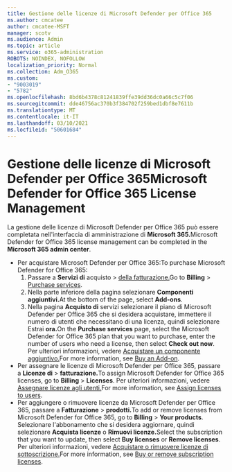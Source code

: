 ```yaml
---
title: Gestione delle licenze di Microsoft Defender per Office 365
ms.author: cmcatee
author: cmcatee-MSFT
manager: scotv
ms.audience: Admin
ms.topic: article
ms.service: o365-administration
ROBOTS: NOINDEX, NOFOLLOW
localization_priority: Normal
ms.collection: Adm_O365
ms.custom:
- "9003019"
- "5782"
ms.openlocfilehash: 8bd6b4378c81241839ffe39dd36dc0a66c5c7f06
ms.sourcegitcommit: dde46756ac370b3f384702f259bed1dbf8e7611b
ms.translationtype: MT
ms.contentlocale: it-IT
ms.lasthandoff: 03/10/2021
ms.locfileid: "50601684"
---
```

# <a name="microsoft-defender-for-office-365-license-management"></a><span data-ttu-id="02521-102">Gestione delle licenze di Microsoft Defender per Office 365</span><span class="sxs-lookup"><span data-stu-id="02521-102">Microsoft Defender for Office 365 License Management</span></span>

<span data-ttu-id="02521-103">La gestione delle licenze di Microsoft Defender per Office 365 può essere completata nell'interfaccia di amministrazione di **Microsoft 365.**</span><span class="sxs-lookup"><span data-stu-id="02521-103">Microsoft Defender for Office 365 license management can be completed in the  **Microsoft 365 admin center**.</span></span>

- <span data-ttu-id="02521-104">Per acquistare Microsoft Defender per Office 365:</span><span class="sxs-lookup"><span data-stu-id="02521-104">To purchase Microsoft Defender for Office 365:</span></span>
    1. <span data-ttu-id="02521-105">Passare a **Servizi di** acquisto  >  [della fatturazione.](https://go.microsoft.com/fwlink/p/?linkid=868433)</span><span class="sxs-lookup"><span data-stu-id="02521-105">Go to **Billing** > [Purchase services](https://go.microsoft.com/fwlink/p/?linkid=868433).</span></span>
    2. <span data-ttu-id="02521-106">Nella parte inferiore della pagina selezionare **Componenti aggiuntivi.**</span><span class="sxs-lookup"><span data-stu-id="02521-106">At the bottom of the page, select **Add-ons**.</span></span>
    3. <span data-ttu-id="02521-107">Nella pagina **Acquisto di** servizi selezionare il piano di Microsoft Defender per Office 365 che si desidera acquistare, immettere il numero di utenti che necessitano di una licenza, quindi selezionare Estrai **ora.**</span><span class="sxs-lookup"><span data-stu-id="02521-107">On the **Purchase services** page, select the Microsoft Defender for Office 365 plan that you want to purchase, enter the number of users who need a license, then select **Check out now**.</span></span> <span data-ttu-id="02521-108">Per ulteriori informazioni, vedere [Acquistare un componente aggiuntivo.](https://docs.microsoft.com/microsoft-365/commerce/buy-or-edit-an-add-on)</span><span class="sxs-lookup"><span data-stu-id="02521-108">For more information, see [Buy an Add-on](https://docs.microsoft.com/microsoft-365/commerce/buy-or-edit-an-add-on).</span></span>
- <span data-ttu-id="02521-109">Per assegnare le licenze di Microsoft Defender per Office 365, passare a **Licenze di**  >  **fatturazione.**</span><span class="sxs-lookup"><span data-stu-id="02521-109">To assign Microsoft Defender for Office 365 licenses, go to **Billing** > **Licenses**.</span></span> <span data-ttu-id="02521-110">Per ulteriori informazioni, vedere [Assegnare licenze agli utenti.](https://docs.microsoft.com/microsoft-365/admin/manage/assign-licenses-to-users)</span><span class="sxs-lookup"><span data-stu-id="02521-110">For more information, see [Assign licenses to users](https://docs.microsoft.com/microsoft-365/admin/manage/assign-licenses-to-users).</span></span>
- <span data-ttu-id="02521-111">Per aggiungere o rimuovere licenze da Microsoft Defender per Office 365, passare a **Fatturazione**  >  **prodotti.**</span><span class="sxs-lookup"><span data-stu-id="02521-111">To add or remove licenses from Microsoft Defender for Office 365, go to **Billing** > **Your products**.</span></span> <span data-ttu-id="02521-112">Selezionare l'abbonamento che si desidera aggiornare, quindi selezionare **Acquista licenze** o **Rimuovi licenze.**</span><span class="sxs-lookup"><span data-stu-id="02521-112">Select the subscription that you want to update, then select **Buy licenses** or **Remove licenses**.</span></span> <span data-ttu-id="02521-113">Per ulteriori informazioni, vedere [Acquistare o rimuovere licenze di sottoscrizione.](https://docs.microsoft.com/microsoft-365/commerce/licenses/buy-licenses)</span><span class="sxs-lookup"><span data-stu-id="02521-113">For more information, see [Buy or remove subscription licenses](https://docs.microsoft.com/microsoft-365/commerce/licenses/buy-licenses).</span></span>